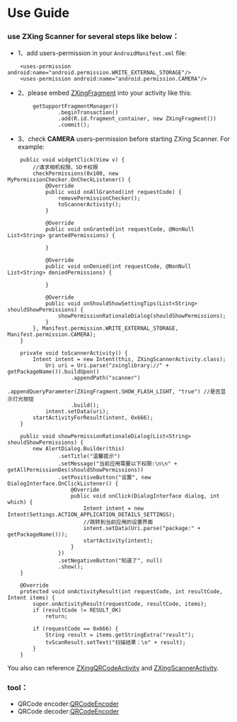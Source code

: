 # Use Guide

### use ZXing Scanner for several steps like below：
+ 1、add users-permission in your ```AndroidManifest.xml``` file:
```
    <uses-permission android:name="android.permission.WRITE_EXTERNAL_STORAGE"/>
    <uses-permission android:name="android.permission.CAMERA"/>
```
+ 2、please embed [ZXingFragment](../../ZXingLibrary/src/main/java/jsc/lib/zxinglibrary/zxing/ui/ZXingFragment.java) into your activity like this:  
```
        getSupportFragmentManager()
                .beginTransaction()
                .add(R.id.fragment_container, new ZXingFragment())
                .commit();
```
+ 3、check **CAMERA** users-permission before starting ZXing Scanner. For example:    
```
    public void widgetClick(View v) {
        //请求相机权限、SD卡权限
        checkPermissions(0x100, new MyPermissionChecker.OnCheckListener() {
            @Override
            public void onAllGranted(int requestCode) {
                removePermissionChecker();
                toScannerActivity();
            }

            @Override
            public void onGranted(int requestCode, @NonNull List<String> grantedPermissions) {

            }

            @Override
            public void onDenied(int requestCode, @NonNull List<String> deniedPermissions) {
            
            }

            @Override
            public void onShouldShowSettingTips(List<String> shouldShowPermissions) {
                showPermissionRationaleDialog(shouldShowPermissions);
            }
        }, Manifest.permission.WRITE_EXTERNAL_STORAGE, Manifest.permission.CAMERA);
    }

    private void toScannerActivity() {
        Intent intent = new Intent(this, ZXingScannerActivity.class);
            Uri uri = Uri.parse("zxinglibrary://" + getPackageName()).buildUpon()
                    .appendPath("scanner")
                    .appendQueryParameter(ZXingFragment.SHOW_FLASH_LIGHT, "true") //是否显示灯光按钮
                    .build();
            intent.setData(uri);
        startActivityForResult(intent, 0x666);
    }
    
    public void showPermissionRationaleDialog(List<String> shouldShowPermissions) {
        new AlertDialog.Builder(this)
                .setTitle("温馨提示")
                .setMessage("当前应用需要以下权限:\n\n" + getAllPermissionDes(shouldShowPermissions))
                .setPositiveButton("设置", new DialogInterface.OnClickListener() {
                    @Override
                    public void onClick(DialogInterface dialog, int which) {
                        Intent intent = new Intent(Settings.ACTION_APPLICATION_DETAILS_SETTINGS);
                        //跳转到当前应用的设置界面
                        intent.setData(Uri.parse("package:" + getPackageName()));
                        startActivity(intent);
                    }
                })
                .setNegativeButton("知道了", null)
                .show();
    }
    
    @Override
    protected void onActivityResult(int requestCode, int resultCode, Intent items) {
        super.onActivityResult(requestCode, resultCode, items);
        if (resultCode != RESULT_OK)
            return;

        if (requestCode == 0x666) {
            String result = items.getStringExtra("result");
            tvScanResult.setText("扫描结果：\n" + result);
        }
    }
```
You also can reference [ZXingQRCodeActivity](../../app/src/main/java/jsc/exam/jsckit/ui/zxing/ZXingQRCodeActivity.java) and [ZXingScannerActivity](../../app/src/main/java/jsc/exam/jsckit/ui/zxing/ZXingScannerActivity.java).
### tool：
+ QRCode encoder:[QRCodeEncoder](../../ZXingLibrary/src/main/java/jsc/lib/zxinglibrary/zxing/QRCodeEncoder.java)
+ QRCode decoder:[QRCodeEncoder](../../ZXingLibrary/src/main/java/jsc/lib/zxinglibrary/zxing/QRCodeDecoder.java)
